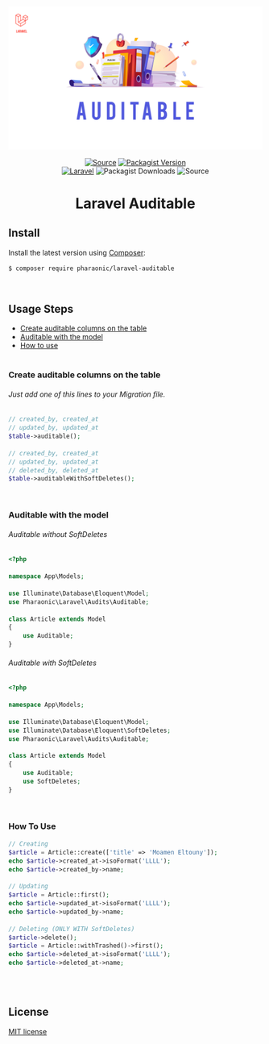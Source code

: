 
<p align="center"><a href="https://pharaonic.io" target="_blank"><img src="https://raw.githubusercontent.com/Pharaonic/logos/main/auditable.jpg"></a></p>

<p align="center">
<a href="https://github.com/Pharaonic/laravel-auditable" target="_blank"><img src="http://img.shields.io/badge/source-pharaonic/laravel--auditable-blue.svg?style=flat-square" alt="Source"></a> <a href="https://packagist.org/packages/pharaonic/laravel-auditable" target="_blank"><img src="https://img.shields.io/packagist/v/pharaonic/laravel-auditable?style=flat-square" alt="Packagist Version"></a><br>
<a href="https://laravel.com" target="_blank"><img src="https://img.shields.io/badge/Laravel->=6.0-red.svg?style=flat-square" alt="Laravel"></a> <img src="https://img.shields.io/packagist/dt/pharaonic/laravel-auditable?style=flat-square" alt="Packagist Downloads"> <img src="http://img.shields.io/badge/license-MIT-brightgreen.svg?style=flat-square" alt="Source">
</p>




<h1 align="center">Laravel Auditable</h1>

## Install
Install the latest version using [Composer](https://getcomposer.org/):

```bash
$ composer require pharaonic/laravel-auditable
```
<br>

## Usage Steps

- [Create auditable columns on the table](#CS)
- [Auditable with the model](#US)
- [How to use](#HTU)
<br><br>


<a name="CS"></a>
### Create auditable columns on the table
###### Just add one of this lines to your Migration file.
```php
// created_by, created_at
// updated_by, updated_at
$table->auditable();

// created_by, created_at
// updated_by, updated_at
// deleted_by, deleted_at
$table->auditableWithSoftDeletes();
```
<br>

<a name="US"></a>
### Auditable with the model 
###### Auditable without SoftDeletes
```php
<?php

namespace App\Models;

use Illuminate\Database\Eloquent\Model;
use Pharaonic\Laravel\Audits\Auditable;

class Article extends Model
{
    use Auditable;
}

```
###### Auditable with SoftDeletes
```php
<?php

namespace App\Models;

use Illuminate\Database\Eloquent\Model;
use Illuminate\Database\Eloquent\SoftDeletes;
use Pharaonic\Laravel\Audits\Auditable;

class Article extends Model
{
    use Auditable;
    use SoftDeletes;
}

```
<br>

<a name="HTU"></a>

### How To Use
```php
// Creating
$article = Article::create(['title' => 'Moamen Eltouny']);
echo $article->created_at->isoFormat('LLLL');
echo $article->created_by->name;

// Updating
$article = Article::first();
echo $article->updated_at->isoFormat('LLLL');
echo $article->updated_by->name;

// Deleting (ONLY WITH SoftDeletes)
$article->delete();
$article = Article::withTrashed()->first();
echo $article->deleted_at->isoFormat('LLLL');
echo $article->deleted_at->name;
```
<br><br>


## License

[MIT license](LICENSE.md)
